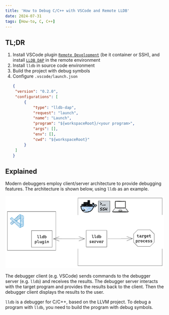 ```yaml
---
title: 'How to Debug C/C++ with VSCode and Remote LLDB'
date: 2024-07-31
tags: [How-to, C, C++]
---
```


## TL;DR

1. Install VSCode plugin [`Remote Development`](https://marketplace.visualstudio.com/items?itemName=ms-vscode-remote.vscode-remote-extensionpack) (be it container or SSH), and install [`LLDB DAP`](https://marketplace.visualstudio.com/items?itemName=llvm-vs-code-extensions.lldb-dap) in the remote environment
2. Install `lldb` in source code environment
3. Build the project with debug symbols
4. Configure `.vscode/launch.json`
   ```json
   {
   	"version": "0.2.0",
   	"configurations": [
   		{
   			"type": "lldb-dap",
   			"request": "launch",
   			"name": "Launch",
   			"program": "${workspaceRoot}/<your program>",
   			"args": [],
   			"env": [],
   			"cwd": "${workspaceRoot}"
   		}
   	]
   }
   ```

## Explained

Modern debuggers employ client/server architecture to provide debugging features. The architecture is shown below, using `lldb` as an example.

![lldb debugger architecture](./dbg-lldb.excalidraw.png)

The debugger client (e.g. VSCode) sends commands to the debugger server (e.g. `lldb`) and receives the results. The debugger server interacts with the target program and provides the results back to the client. Then the debugger client displays the results to the user.

`lldb` is a debugger for C/C++, based on the LLVM project. To debug a program with `lldb`, you need to build the program with debug symbols.
